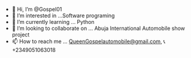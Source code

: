 - 👋 Hi, I’m @Gospel01
- 👀 I’m interested in ...Software programing
- 🌱 I’m currently learning ... Python
- 💞️ I’m looking to collaborate on ... Abuja International Automobile show project
- 📫 How to reach me ... QueenGospelautomobile@gmail.com, 📞+2349051063018

<!---
Gospel01/Gospel01 is a ✨ special ✨ repository because its `README.md` (this file) appears on your GitHub profile.
You can click the Preview link to take a look at your changes.
--->
